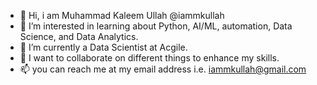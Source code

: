 - 👋 Hi, i am Muhammad Kaleem Ullah @iammkullah
- 👀 I’m interested in learning about Python, AI/ML, automation, Data Science, and Data Analytics.
- 🌱 I’m currently a Data Scientist at Acgile.
- 💞️ I want to collaborate on different things to enhance my skills.
- 📫 you can reach me at my email address i.e. iammkullah@gmail.com
<!---
iammkullah/iammkullah is a ✨ special ✨ repository because its `README.md` (this file) appears on your GitHub profile.
You can click the Preview link to take a look at your changes.
--->
